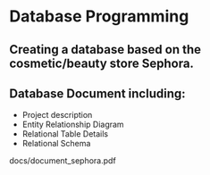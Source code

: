 # Database Programming

## Creating a database based on the cosmetic/beauty store Sephora.
## Database Document including:
- Project description
- Entity Relationship Diagram
- Relational Table Details
- Relational Schema

docs/document_sephora.pdf
